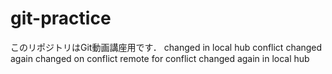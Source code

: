 # git-practice
このリポジトリはGit動画講座用です．
changed in local hub
conflict changed again
changed on conflict remote for conflict
changed again in local hub


